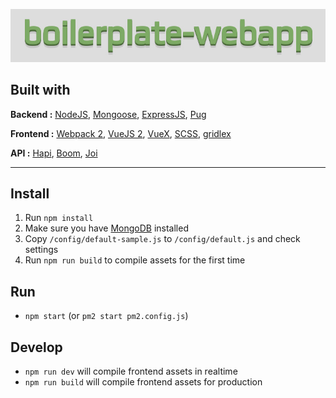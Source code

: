 ![boilerplate-webapp](https://raw.githubusercontent.com/wmcmurray/boilerplate-webapp/master/logo.jpg)

## Built with

**Backend :** [NodeJS](https://nodejs.org), [Mongoose](https://github.com/Automattic/mongoose), [ExpressJS](https://github.com/expressjs/express), [Pug](https://github.com/pugjs/pug)

**Frontend :** [Webpack 2](https://github.com/webpack/webpack), [VueJS 2](https://github.com/vuejs/vue), [VueX](https://github.com/vuejs/vuex), [SCSS](https://github.com/sass/sass), [gridlex](https://github.com/devlint/gridlex)

**API :** [Hapi](https://github.com/hapijs/hapi), [Boom](https://github.com/hapijs/boom), [Joi](https://github.com/hapijs/joi)

-----

## Install

1. Run `npm install`
2. Make sure you have [MongoDB](https://www.mongodb.com) installed
3. Copy `/config/default-sample.js` to `/config/default.js` and check settings
4. Run `npm run build` to compile assets for the first time

## Run

- `npm start` (or `pm2 start pm2.config.js`)

## Develop

- `npm run dev` will compile frontend assets in realtime
- `npm run build` will compile frontend assets for production
